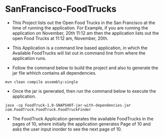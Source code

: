 # SanFrancisco-FoodTrucks

* This Project lists out the Open Food Trucks in the San Francisco at the time of running the application.
For Example, if you are running the application on November, 20th 11:12 am then the application lists out the open Food Trucks at 11:12 am, November, 20th.

* This Application is a command line based application, in which the Available FoodTrucks will list out in command line from where the application runs.


* Follow the command below to build the project and also to generate the jar file whhich contains all dependencies.

```
mvn clean compile assembly:single

```

* Once the jar is generated, then run the command below to execute the application.

```
java -cp FoodTruck-1.0-SNAPSHOT-jar-with-dependencies.jar com.FoodTruck.FoodTruck.FoodTruckFinder

```

* The FoodTruck Application generates the available FoodTrucks in the pages of 10, where initially the application generates Page of 10 and asks the user input inorder to see the next page of 10.
